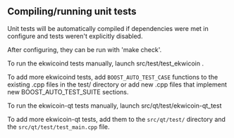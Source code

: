 Compiling/running unit tests
------------------------------------

Unit tests will be automatically compiled if dependencies were met in configure
and tests weren't explicitly disabled.

After configuring, they can be run with 'make check'.

To run the ekwicoind tests manually, launch src/test/test_ekwicoin .

To add more ekwicoind tests, add `BOOST_AUTO_TEST_CASE` functions to the existing
.cpp files in the test/ directory or add new .cpp files that
implement new BOOST_AUTO_TEST_SUITE sections.

To run the ekwicoin-qt tests manually, launch src/qt/test/ekwicoin-qt_test

To add more ekwicoin-qt tests, add them to the `src/qt/test/` directory and
the `src/qt/test/test_main.cpp` file.
